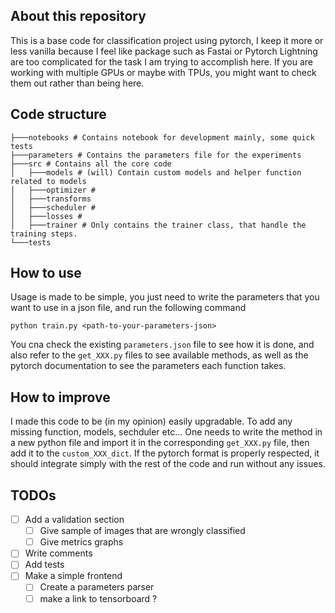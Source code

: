 ## About this repository

This is a base code for classification project using pytorch, I keep it more or less vanilla because I feel like package such as Fastai or Pytorch Lightning are too complicated for the task I am trying to accomplish here. If you are working with multiple GPUs or maybe with TPUs, you might want to check them out rather than being here. 

## Code structure 
```
├───notebooks # Contains notebook for development mainly, some quick tests
├───parameters # Contains the parameters file for the experiments
├───src # Contains all the core code 
│   ├───models # (will) Contain custom models and helper function related to models
│   ├───optimizer # 
│   ├───transforms
│   ├───scheduler #
│   ├───losses #
│   ├───trainer # Only contains the trainer class, that handle the training steps.
└───tests
```

## How to use 
Usage is made to be simple, you just need to write the parameters that you want to use in a json file, and run the following command

```
python train.py <path-to-your-parameters-json>
```

You cna check the existing `parameters.json` file to see how it is done, and also refer to the `get_XXX.py` files to see available methods, as well as the pytorch documentation to see the parameters each function takes.

## How to improve 
I made this code to be (in my opinion) easily upgradable. 
To add any missing function, models, sechduler etc...  One needs to write the method in a new python file and import it in the corresponding `get_XXX.py` file, then add it to the `custom_XXX_dict`. If the pytorch format is properly respected, it should integrate simply with the rest of the code and run without any issues.

## TODOs
- [ ] Add a validation section 
    - [ ] Give sample of images that are wrongly classified
    - [ ] Give metrics graphs 
- [ ] Write comments
- [ ] Add tests
- [ ] Make a simple frontend
    - [ ] Create a parameters parser
    - [ ] make a link to tensorboard ?
